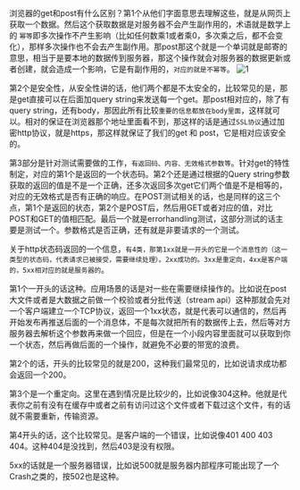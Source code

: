 浏览器的get和post有什么区别？第1个从他们字面意思去理解这些，就是从网页上获取一个数据。然后这个获取数据是对服务器不会产生副作用的，术语就是数学上的 `幂等`即多次操作不产生影响（比如任何数乘1或者乘0，多次乘之后，都不会变化），那样多次操作也不会去产生副作用。那post那这个就是一个单词就是邮寄的意思，相当于是要本地的数据传到服务器，那这个操作就会对服务器的数据更新或者创建，就会造成一个影响，它是有副作用的，`对应的就是不幂等`。
![1](https://gitee.com/chasays/mdPic/raw/master/uPic/I6usjr.png)

第2个是安全性，从安全性讲的话，他们两个都是不太安全的，比较常见的是，那是get直接可以在后面加query string来发送每一个get。那post相对应的，除了有query string，还有body，那因此所有比较`重要的信息都放在body里面`，这样就可以。相对的保证在浏览器那个地址里面看不到，那这样的话是通过`SSL协议`通过加密http协议，就是https，那这样就保证了我们的get 和 post，它是相对应该安全的。

第3部分是针对测试需要做的工作，`有返回码、内容、无效格式参数等`。针对get的特性制定，对应的第1个是返回的一个状态码。第2个还是通过根据的Query string参数获取的返回的值是不是一个正确，还多次返回多次get它们两个值是不是相等的，对应的无效格式是否有正确的响应。在POST测试相关的话，也是同样的这三个点，第1个是返回的状态，第2个是POST后，然后用GET或者对应的值，对比POST和GET的值相匹配。最后一个就是errorhandling测试，这部分测试的话主要是测试一个。参数格式是否正确，还有就是非要请求的一个测试。

关于http状态码返回的一个信息，`有4类，那第1xx就是一开头的它是一个消息性的（这一类型的状态码，代表请求已被接受，需要继续处理）。2xx成功的。3xx是重定向，4xx是客户端的，5xx相对应的就是服务器的`。

第1个一开头的话这种。应用场景的话是对一些在需要继续操作的。比如说在post大文件或者是大数据之前做一个校验或者分批传送（stream api）这种那就会先对一个客户端建立一个TCP协议，返回一个1xx状态，就是代表可以通信的，然后再开始发布再推送后面的一个消息体，不是每次就把所有的数据传上去，然后等对方服务器去解析这个参数再来做一个回应，但是在一个小段内容里面就可以获取到你一个状态，然后再做后面的一个操作，就避免不必要的带宽的浪费。

第2个的话，开头的比较常见的就是200，这种我们最常见的，比如说请求成功都会返回一个200。

第3个是一个重定向。这里在遇到情况是比较少的，比如说像304这种。他就是代表你之前有没有在缓存中或者之前有访问过这个文件或者下载过这个文件，有的话就不需要重新，传输资源。

第4开头的话，这个比较常见。是客户端的一个错误，比如说像401 400 403 404。这种404是没找到，然后403是没有权限。

5xx的话就是一个服务器错误，比如说500就是服务器内部程序可能出现了一个Crash之类的，按502也是这种。

